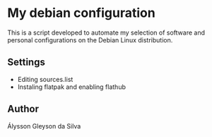 # My debian configuration

This is a script developed to automate my selection of software and personal configurations on the Debian Linux distribution.

## Settings
- Editing sources.list
- Instaling flatpak and enabling flathub


## Author
Álysson Gleyson da Silva
